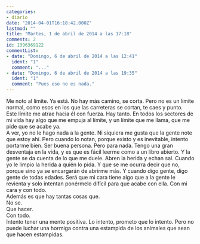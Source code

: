 ```yaml
---
categories:
- diario
date: "2014-04-01T16:18:42.000Z"
lastmod: ""
title: "Martes, 1 de abril de 2014 a las 17:18"
comments: 2
id: 1396369122
commentList:
- date: "Domingo, 6 de abril de 2014 a las 12:41"
  ident: "1"
  comment: "..."
- date: "Domingo, 6 de abril de 2014 a las 19:35"
  ident: "1"
  comment: "Pues eso no es nada."
---
```


Me noto al límite. Ya está. No hay más camino, se corta. Pero no es un límite normal, como esos en los que las carreteras se cortan, te caes y punto. Este límite me atrae hacia él con fuerza. Hay tanto. En todos los sectores de mi vida hay algo que me empuja al límite, y un límite que me llama, que me pide que se acabe ya.   
A ver, yo no le hago nada a la gente. Ni siquiera me gusta que la gente note que estoy ahí. Pero cuando lo notan, porque existo y es inevitable, intento portarme bien. Ser buena persona. Pero para nada. Tengo una gran desventaja en la vida, y es que es fácil leerme como a un libro abierto. Y la gente se da cuenta de lo que me duele. Abren la herida y echan sal. Cuando yo le limpio la herida a quién lo pida. Y que se me ocurra decir que no, porque sino ya se encargarán de abrirme más. Y cuando digo gente, digo gente de todas edades. Será que mi cara tiene algo que a la gente le revienta y solo intentan ponérmelo difícil para que acabe con ella. Con mi cara y con todo.  
Además es que hay tantas cosas que.  
No se.  
Que hacer.  
Con todo.  
Intento tener una mente positiva. Lo intento, prometo que lo intento. Pero no puede luchar una hormiga contra una estampida de los animales que sean que hacen estampidas.